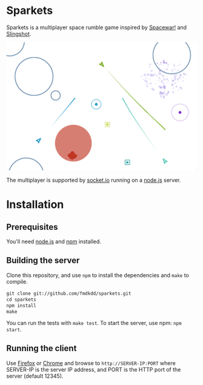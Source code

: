 # Sparkets

Sparkets is a multiplayer space rumble game inspired by [Spacewar!](http://en.wikipedia.org/wiki/Spacewar!) and [Slingshot](http://slingshot.wikispot.org/ "Slingshot website").

![Screenshot](https://raw.githubusercontent.com/fmdkdd/sparkets/next/screen.png)

The multiplayer is supported by [socket.io](http://socket.io "socket.io website") running on a [node.js](http://nodejs.org "node.js website") server.

# Installation

## Prerequisites

You'll need [node.js](http://nodejs.org) and [npm](http://npmjs.org) installed.

## Building the server

Clone this repository, and use `npm` to install the dependencies and `make` to compile.

	git clone git://github.com/fmdkdd/sparkets.git
	cd sparkets
	npm install
	make

You can run the tests with `make test`.  To start the server, use npm: `npm start`.

## Running the client

Use [Firefox](http://www.mozilla.org/firefox) or [Chrome](http://www.google.com/chrome) and browse to `http://SERVER-IP:PORT` where SERVER-IP is the server IP address, and PORT is the HTTP port of the server (default 12345).
